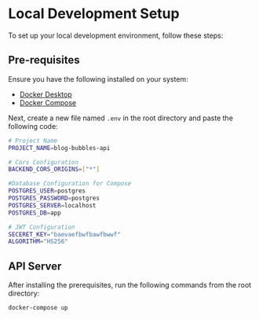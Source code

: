 # Local Development Setup

To set up your local development environment, follow these steps:


## Pre-requisites

Ensure you have the following installed on your system:

- [Docker Desktop](https://www.docker.com/products/docker-desktop/)
- [Docker Compose](https://formulae.brew.sh/formula/docker-compose)

Next, create a new file named `.env` in the root directory and paste the following code:

```sh
# Project Name
PROJECT_NAME=blog-bubbles-api

# Cors Configuration
BACKEND_CORS_ORIGINS=["*"]

#Database Configuration for Compose
POSTGRES_USER=postgres
POSTGRES_PASSWORD=postgres
POSTGRES_SERVER=localhost
POSTGRES_DB=app

# JWT Configuration
SECERET_KEY="baevaefbwfbawfbwwf"
ALGORITHM="HS256"

```

## API Server

After installing the prerequisites, run the following commands from the root directory:

```sh
docker-compose up
```